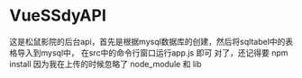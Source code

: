 # VueSSdyAPI
这是松鼠影院的后台api，首先是根据mysql数据库的创建，然后将sqltabel中的表格导入到mysql中， 
在src中的命令行窗口运行app.js 即可
对了，还记得要 npm install 
因为我在上传的时候忽略了 node_module 和 lib
